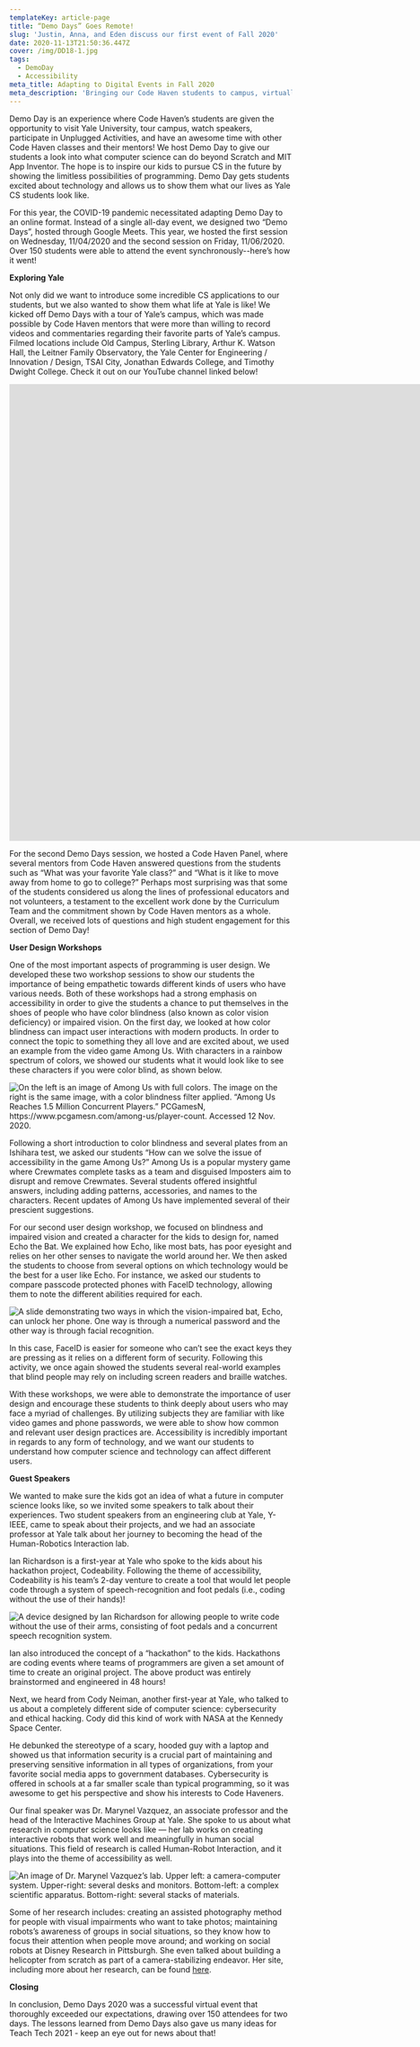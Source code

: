 ```yaml
---
templateKey: article-page
title: “Demo Days” Goes Remote!
slug: 'Justin, Anna, and Eden discuss our first event of Fall 2020'
date: 2020-11-13T21:50:36.447Z
cover: /img/DD18-1.jpg
tags:
  - DemoDay
  - Accessibility
meta_title: Adapting to Digital Events in Fall 2020
meta_description: 'Bringing our Code Haven students to campus, virtually'
---
```





Demo Day is an experience where Code Haven’s students are given the opportunity to visit Yale University, tour campus, watch speakers, participate in Unplugged Activities, and have an awesome time with other Code Haven classes and their mentors! We host Demo Day to give our students a look into what computer science can do beyond Scratch and MIT App Inventor. The hope is to inspire our kids to pursue CS in the future by showing the limitless possibilities of programming. Demo Day gets students excited about technology and allows us to show them what our lives as Yale CS students look like. 

For this year, the COVID-19 pandemic necessitated adapting Demo Day to an online format. Instead of a single all-day event, we designed two “Demo Days”, hosted through Google Meets. This year, we hosted the first session on Wednesday, 11/04/2020 and the second session on Friday, 11/06/2020. Over 150 students were able to attend the event synchronously--here’s how it went! 

**Exploring Yale**

Not only did we want to introduce some incredible CS applications to our students, but we also wanted to show them what life at Yale is like! We kicked off Demo Days with a tour of Yale’s campus, which was made possible by Code Haven mentors that were more than willing to record videos and commentaries regarding their favorite parts of Yale’s campus. Filmed locations include Old Campus, Sterling Library, Arthur K. Watson Hall, the Leitner Family Observatory, the Yale Center for Engineering / Innovation / Design, TSAI City, Jonathan Edwards College, and Timothy Dwight College. Check it out on our YouTube channel linked below!

<iframe width="1707" height="813" src="https://www.youtube.com/embed/pAv3LTrgOkU" frameborder="0" allow="accelerometer; autoplay; clipboard-write; encrypted-media; gyroscope; picture-in-picture" allowfullscreen></iframe>



For the second Demo Days session, we hosted a Code Haven Panel, where several mentors from Code Haven answered questions from the students such as “What was your favorite Yale class?” and “What is it like to move away from home to go to college?” Perhaps most surprising was that some of the students considered us along the lines of professional educators and not volunteers, a testament to the excellent work done by the Curriculum Team and the commitment shown by Code Haven mentors as a whole. Overall, we received lots of questions and high student engagement for this section of Demo Day!



**User Design Workshops**



One of the most important aspects of programming is user design. We developed these two workshop sessions to show our students the importance of being empathetic towards different kinds of users who have various needs. Both of these workshops had a strong emphasis on accessibility in order to give the students a chance to put themselves in the shoes of people who have color blindness (also known as color vision deficiency) or impaired vision. On the first day, we looked at how color blindness can impact user interactions with modern products. In order to connect the topic to something they all love and are excited about, we used an example from the video game Among Us. With characters in a rainbow spectrum of colors, we showed our students what it would look like to see these characters if you were color blind, as shown below. 

![On the left is an image of Among Us with full colors. The image on the right is the same image, with a color blindness filter applied. “Among Us Reaches 1.5 Million Concurrent Players.” PCGamesN, https://www.pcgamesn.com/among-us/player-count. Accessed 12 Nov. 2020.](/img/screen-shot-2020-11-13-at-4.53.44-pm.png "Among Us and Colorblindness")



Following a short introduction to color blindness and several plates from an Ishihara test, we asked our students “How can we solve the issue of accessibility in the game Among Us?” Among Us is a popular mystery game where Crewmates complete tasks as a team and disguised Imposters aim to disrupt and remove Crewmates. Several students offered insightful answers, including adding patterns, accessories, and names to the characters. Recent updates of Among Us have implemented several of their prescient suggestions.

For our second user design workshop, we focused on blindness and impaired vision and created a character for the kids to design for, named Echo the Bat. We explained how Echo, like most bats, has poor eyesight and relies on her other senses to navigate the world around her. We then asked the students to choose from several options on which technology would be the best for a user like Echo. For instance, we asked our students to compare passcode protected phones with FaceID technology, allowing them to note the different abilities required for each. 

![A slide demonstrating two ways in which the vision-impaired bat, Echo, can unlock her phone. One way is through a numerical password and the other way is through facial recognition.](/img/screen-shot-2020-11-13-at-4.55.21-pm.png "FaceID vs TouchID")

In this case, FaceID is easier for someone who can’t see the exact keys they are pressing as it relies on a different form of security. Following this activity, we once again showed the students several real-world examples that blind people may rely on including screen readers and braille watches. 

With these workshops, we were able to demonstrate the importance of user design and encourage these students to think deeply about users who may face a myriad of challenges. By utilizing subjects they are familiar with like video games and phone passwords, we were able to show how common and relevant user design practices are. Accessibility is incredibly important in regards to any form of technology, and we want our students to understand how computer science and technology can affect different users. 

**Guest Speakers**

We wanted to make sure the kids got an idea of what a future in computer science looks like, so we invited some speakers to talk about their experiences. Two student speakers from an engineering club at Yale, Y-IEEE, came to speak about their projects, and we had an associate professor at Yale talk about her journey to becoming the head of the Human-Robotics Interaction lab.

Ian Richardson is a first-year at Yale who spoke to the kids about his hackathon project, Codeability. Following the theme of accessibility, Codeability is his team’s 2-day venture to create a tool that would let people code through a system of speech-recognition and foot pedals (i.e., coding without the use of their hands)! 

![A device designed by Ian Richardson for allowing people to write code without the use of their arms, consisting of foot pedals and a concurrent speech recognition system.](/img/screen-shot-2020-11-13-at-4.56.46-pm.png "Accessible Coding with Foot Pedals!")

Ian also introduced the concept of a “hackathon” to the kids. Hackathons are coding events where teams of programmers are given a set amount of time to create an original project. The above product was entirely brainstormed and engineered in 48 hours!

Next, we heard from Cody Neiman, another first-year at Yale, who talked to us about a completely different side of computer science: cybersecurity and ethical hacking. Cody did this kind of work with NASA at the Kennedy Space Center. 

He debunked the stereotype of a scary, hooded guy with a laptop and showed us that information security is a crucial part of maintaining and preserving sensitive information in all types of organizations, from your favorite social media apps to government databases. Cybersecurity is offered in schools at a far smaller scale than typical programming, so it was awesome to get his perspective and show his interests to Code Haveners. 

Our final speaker was Dr. Marynel Vazquez, an associate professor and the head of the Interactive Machines Group at Yale. She spoke to us about what research in computer science looks like — her lab works on creating interactive robots that work well and meaningfully in human social situations. This field of research is called Human-Robot Interaction, and it plays into the theme of accessibility as well. 

![An image of Dr. Marynel Vazquez’s lab. Upper left: a camera-computer system. Upper-right: several desks and monitors. Bottom-left: a complex scientific apparatus. Bottom-right: several stacks of materials.](/img/screen-shot-2020-11-13-at-4.58.04-pm.png "Some Hi-Tech Tools from Dr. Vazquez's Lab!")

Some of her research includes: creating an assisted photography method for people with visual impairments who want to take photos; maintaining robots’s awareness of groups in social situations, so they know how to focus their attention when people move around; and working on social robots at Disney Research in Pittsburgh. She even talked about building a helicopter from scratch as part of a camera-stabilizing endeavor. Her site, including more about her research, can be found [here](http://www.marynel.net/).

**Closing**

In conclusion, Demo Days 2020 was a successful virtual event that thoroughly exceeded our expectations, drawing over 150 attendees for two days. The lessons learned from Demo Days also gave us many ideas for Teach Tech 2021 - keep an eye out for news about that!
